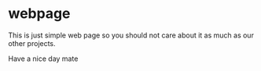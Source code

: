 # webpage

This is just simple web page so you should not care about it as much as our other projects.

Have a nice day mate
